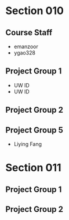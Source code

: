 # Section 010

## Course Staff

   * emanzoor
   * ygao328

## Project Group 1

   * UW ID 
   * UW ID
 

## Project Group 2


## Project Group 5
  * Liying Fang

 
	
   
# Section 011

## Project Group 1

## Project Group 2
